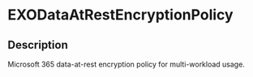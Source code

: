 # EXODataAtRestEncryptionPolicy

## Description

Microsoft 365 data-at-rest encryption policy for multi-workload usage.

